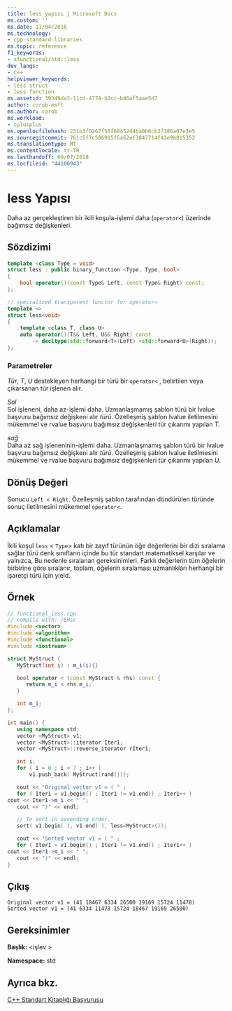 ```yaml
---
title: less yapısı | Microsoft Docs
ms.custom: ''
ms.date: 11/04/2016
ms.technology:
- cpp-standard-libraries
ms.topic: reference
f1_keywords:
- xfunctional/std::less
dev_langs:
- C++
helpviewer_keywords:
- less struct
- less function
ms.assetid: 39349da3-11cd-4774-b2cc-b46af5aae5d7
author: corob-msft
ms.author: corob
ms.workload:
- cplusplus
ms.openlocfilehash: 231b3f0267f50f68452d4ba0b6cb2f186a07e3e5
ms.sourcegitcommit: 761c5f7c506915f5a62ef3847714f43e9b815352
ms.translationtype: MT
ms.contentlocale: tr-TR
ms.lasthandoff: 09/07/2018
ms.locfileid: "44100943"
---
```

# <a name="less-struct"></a>less Yapısı

Daha az gerçekleştiren bir ikili koşula-işlemi daha (`operator<`) üzerinde bağımsız değişkenleri.

## <a name="syntax"></a>Sözdizimi

```cpp
template <class Type = void>
struct less : public binary_function <Type, Type, bool>
{
    bool operator()(const Type& Left, const Type& Right) const;
};

// specialized transparent functor for operator<
template <>
struct less<void>
{
    template <class T, class U>
    auto operator()(T&& Left, U&& Right) const
        -> decltype(std::forward<T>(Left) <std::forward<U>(Right));
};
```

### <a name="parameters"></a>Parametreler

*Tür*, *T*, *U* destekleyen herhangi bir türü bir `operator<` , belirtilen veya çıkarsanan tür işlenen alır.

*Sol*<br/>
Sol işleneni, daha az-işlemi daha. Uzmanlaşmamış şablon türü bir lvalue başvuru bağımsız değişkeni alır *türü*. Özelleşmiş şablon lvalue iletilmesini mükemmel ve rvalue başvuru bağımsız değişkenleri tür çıkarımı yapılan *T*.

*sağ*<br/>
Daha az sağ işleneninin-işlemi daha. Uzmanlaşmamış şablon türü bir lvalue başvuru bağımsız değişkeni alır *türü*. Özelleşmiş şablon lvalue iletilmesini mükemmel ve rvalue başvuru bağımsız değişkenleri tür çıkarımı yapılan *U*.

## <a name="return-value"></a>Dönüş Değeri

Sonucu `Left < Right`. Özelleşmiş şablon tarafından döndürülen türünde sonuç iletilmesini mükemmel `operator<`.

## <a name="remarks"></a>Açıklamalar

İkili koşul `less` <  `Type`> katı bir zayıf türünün öğe değerlerini bir dizi sıralama sağlar *türü* denk sınıfların içinde bu tür standart matematiksel karşılar ve yalnızca, Bu nedenle sıralanan gereksinimleri. Farklı değerlerin tüm öğelerin birbirine göre sıralanır, toplam, öğelerin sıralaması uzmanlıkları herhangi bir işaretçi türü için yield.

## <a name="example"></a>Örnek

```cpp
// functional_less.cpp
// compile with: /EHsc
#include <vector>
#include <algorithm>
#include <functional>
#include <iostream>

struct MyStruct {
   MyStruct(int i) : m_i(i){}

   bool operator < (const MyStruct & rhs) const {
      return m_i < rhs.m_i;
   }

   int m_i;
};

int main() {
   using namespace std;
   vector <MyStruct> v1;
   vector <MyStruct>::iterator Iter1;
   vector <MyStruct>::reverse_iterator rIter1;

   int i;
   for ( i = 0 ; i < 7 ; i++ )
       v1.push_back( MyStruct(rand()));

   cout << "Original vector v1 = ( " ;
   for ( Iter1 = v1.begin() ; Iter1 != v1.end() ; Iter1++ )
cout << Iter1->m_i << " ";
   cout << ")" << endl;

   // To sort in ascending order,
   sort( v1.begin( ), v1.end( ), less<MyStruct>());

   cout << "Sorted vector v1 = ( " ;
   for ( Iter1 = v1.begin() ; Iter1 != v1.end() ; Iter1++ )
cout << Iter1->m_i << " ";
   cout << ")" << endl;
}
```

## <a name="output"></a>Çıkış

```Output
Original vector v1 = (41 18467 6334 26500 19169 15724 11478)
Sorted vector v1 = (41 6334 11478 15724 18467 19169 26500)
```

## <a name="requirements"></a>Gereksinimler

**Başlık:** \<işlev >

**Namespace:** std

## <a name="see-also"></a>Ayrıca bkz.

[C++ Standart Kitaplığı Başvurusu](../standard-library/cpp-standard-library-reference.md)<br/>
